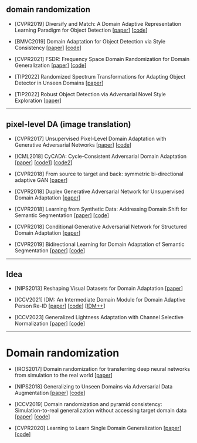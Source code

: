 ## domain randomization
- [CVPR2019] Diversify and Match: A Domain Adaptive Representation Learning Paradigm for Object Detection [[paper](https://openaccess.thecvf.com/content_CVPR_2019/papers/Kim_Diversify_and_Match_A_Domain_Adaptive_Representation_Learning_Paradigm_for_CVPR_2019_paper.pdf)] [[code](https://github.com/TKKim93/DivMatch)]

- [BMVC2019] Domain Adaptation for Object Detection via Style Consistency [[paper](https://arxiv.org/abs/1911.10033)] [[code](https://github.com/pb2377/Pytorch-Domain-Adaptation-via-Style-Consistency)]

- [CVPR2021] FSDR: Frequency Space Domain Randomization for Domain Generalization [[paper](https://arxiv.org/abs/2103.02370)] [[code](https://github.com/jxhuang0508/FSDR)]

- [TIP2022] Randomized Spectrum Transformations for Adapting Object Detector in Unseen Domains [[paper](https://ieeexplore.ieee.org/abstract/document/10230014)]

- [TIP2022] Robust Object Detection via Adversarial Novel Style Exploration [[paper](https://ieeexplore.ieee.org/abstract/document/9697984)]

---

## pixel-level DA (image translation)
- [CVPR2017] Unsupervised Pixel-Level Domain Adaptation with Generative Adversarial Networks [[paper](https://arxiv.org/abs/1612.05424)] [[code](https://github.com/Gitikameher/PixelDA)]

- [ICML2018] CyCADA: Cycle-Consistent Adversarial Domain Adaptation [[paper](https://arxiv.org/abs/1711.03213)] [[code1](https://github.com/jhoffman/cycada_release)] [[code2](https://github.com/tkhkaeio/CyCADA)]

- [CVPR2018] From source to target and back: symmetric bi-directional adaptive GAN [[paper](https://arxiv.org/abs/1705.08824)]

- [CVPR2018] Duplex Generative Adversarial Network for Unsupervised Domain Adaptation [[paper](https://openaccess.thecvf.com/content_cvpr_2018/html/Hu_Duplex_Generative_Adversarial_CVPR_2018_paper.html)]

- [CVPR2018] Learning from Synthetic Data: Addressing Domain Shift for Semantic Segmentation [[paper](https://arxiv.org/abs/1711.06969)] [[code](https://github.com/swamiviv/LSD-seg)]

- [CVPR2018] Conditional Generative Adversarial Network for Structured Domain Adaptation [[paper](https://openaccess.thecvf.com/content_cvpr_2018/html/Hong_Conditional_Generative_Adversarial_CVPR_2018_paper.html)]

- [CVPR2019] Bidirectional Learning for Domain Adaptation of Semantic Segmentation [[paper](https://arxiv.org/abs/1904.10620)] [[code](https://github.com/liyunsheng13/BDL)]

---

## Idea
- [NIPS2013] Reshaping Visual Datasets for Domain Adaptation [[paper](https://proceedings.neurips.cc/paper/2013/hash/2291d2ec3b3048d1a6f86c2c4591b7e0-Abstract.html)] 

- [ICCV2021] IDM: An Intermediate Domain Module for Domain Adaptive Person Re-ID [[paper](https://arxiv.org/abs/2108.02413)] [[code](https://github.com/SikaStar/IDM)]  [[IDM++](https://arxiv.org/abs/2203.01682)]

- [ICCV2023] Generalized Lightness Adaptation with Channel Selective Normalization [[paper](https://arxiv.org/abs/2308.13783)] [[code](https://github.com/mdyao/CSNorm)]

---

# Domain randomization
- [IROS2017] Domain randomization for transferring deep neural networks from simulation to the real world [[paper](https://arxiv.org/abs/1703.06907)]

- [NIPS2018] Generalizing to Unseen Domains via Adversarial Data Augmentation [[paper](https://arxiv.org/abs/1805.12018)] [[code](https://github.com/ricvolpi/generalize-unseen-domains)]

- [ICCV2019] Domain randomization and pyramid consistency: Simulation-to-real generalization without accessing target domain data [[paper](https://arxiv.org/abs/1909.00889)] [[code](https://github.com/xyyue/DRPC)]

- [CVPR2020] Learning to Learn Single Domain Generalization [[paper](https://arxiv.org/abs/2003.13216)] [[code](https://github.com/joffery/M-ADA)]